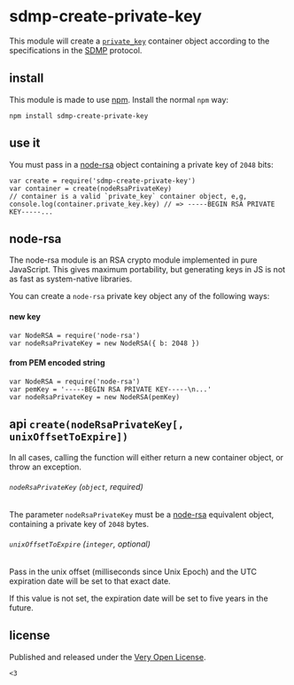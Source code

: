 # sdmp-create-private-key

This module will create a [`private_key`](http://sdmp.io/spec/0.13/schema/private_key/)
container object according to the specifications in the
[SDMP](http://sdmp.io) protocol.

## install

This module is made to use [npm](https://www.npmjs.com/). Install
the normal `npm` way:

	npm install sdmp-create-private-key

## use it

You must pass in a [node-rsa](https://github.com/rzcoder/node-rsa)
object containing a private key of `2048` bits:

	var create = require('sdmp-create-private-key')
	var container = create(nodeRsaPrivateKey)
	// container is a valid `private_key` container object, e,g,
	console.log(container.private_key.key) // => -----BEGIN RSA PRIVATE KEY-----...

## node-rsa

The node-rsa module is an RSA crypto module implemented in pure
JavaScript. This gives maximum portability, but generating keys
in JS is not as fast as system-native libraries.

You can create a `node-rsa` private key object any of the following ways:

#### new key

	var NodeRSA = require('node-rsa')
	var nodeRsaPrivateKey = new NodeRSA({ b: 2048 })

#### from PEM encoded string

	var NodeRSA = require('node-rsa')
	var pemKey = '-----BEGIN RSA PRIVATE KEY-----\n...'
	var nodeRsaPrivateKey = new NodeRSA(pemKey)

## api `create(nodeRsaPrivateKey[, unixOffsetToExpire])`

In all cases, calling the function will either return a new
container object, or throw an exception.

###### `nodeRsaPrivateKey` *(`object`, required)*

The parameter `nodeRsaPrivateKey` must be a [node-rsa](https://github.com/rzcoder/node-rsa)
equivalent object, containing a private key of `2048` bytes.

###### `unixOffsetToExpire` *(`integer`, optional)*

Pass in the unix offset (milliseconds since Unix Epoch) and the
UTC expiration date will be set to that exact date.

If this value is not set, the expiration date will be set to
five years in the future.

## license

Published and released under the [Very Open License](http://veryopenlicense.com/).

`<3`
